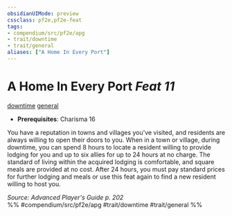 ```yaml
---
obsidianUIMode: preview
cssclass: pf2e,pf2e-feat
tags:
- compendium/src/pf2e/apg
- trait/downtime
- trait/general
aliases: ["A Home In Every Port"]
---
```

# A Home In Every Port  *Feat 11*  
[downtime](/rules/traits/downtime.md)  [general](/rules/traits/general.md)  

- **Prerequisites**: Charisma 16

You have a reputation in towns and villages you've visited, and residents are always willing to open their doors to you. When in a town or village, during downtime, you can spend 8 hours to locate a resident willing to provide lodging for you and up to six allies for up to 24 hours at no charge. The standard of living within the acquired lodging is comfortable, and square meals are provided at no cost. After 24 hours, you must pay standard prices for further lodging and meals or use this feat again to find a new resident willing to host you.

*Source: Advanced Player's Guide p. 202*  
%% #compendium/src/pf2e/apg #trait/downtime #trait/general %%